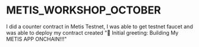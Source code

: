 # METIS_WORKSHOP_OCTOBER
I did a counter contract in Metis Testnet, I was able to get testnet faucet and was able to deploy my contract created "👋 Initial greeting: Building My METIS APP ONCHAIN!!!" 
